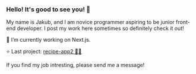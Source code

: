 ### Hello! It's good to see you! 👋

My name is Jakub, and I am novice programmer aspiring to be junior front-end developer. I post my work here sometimes so definitely check it out!

🔭 I’m currently working on Next.js.

⭐ Last project: [recipe-app2 🍕🍟](https://github.com/MemeeMaster/recipe-app2)

If you find my job intresting, please send me a message!
